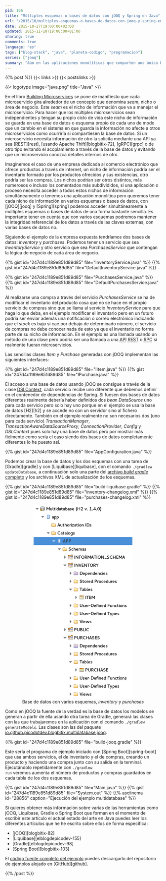 ```yaml
---
pid: 106
title: "Múltiples esquemas o bases de datos con jOOQ y Spring en Java"
url: "/2015/10/multiples-esquemas-o-bases-de-datos-con-jooq-y-spring-en-java/"
date: 2015-10-27T19:00:00+02:00
updated: 2015-11-10T19:00:00+01:00
sharing: true
comments: true
language: "es"
tags: ["blog-stack", "java", "planeta-codigo", "programacion"]
series: ["jooq"]
summary: "Aún en las aplicaciones monolíticas que comparten una única base de datos tratamos de dividirla en varios servicios que manejen cierto nicho de información con la intención de que un cambio en una parte sea transparente para las otras partes. Cada servicio de la aplicación monolítica podría potencialmente convertirse en un microservicio y en este caso para que cada micoservicio tenga un ciclo de vida independiente compartir la base de datos es algo a evitar. Incluso en las aplicaciones monolíticas podemos querer guardar cada nicho de información en su propio esquema para evitar acoplamiento entre las diferentes partes o también como forma de tener varios servidores de bases de datos y escalar la aplicación en cierta forma. En estos casos necesitaremos que la aplicación acceda a varios esquemas o bases de datos simultáneamente, con jOOQ y Spring es bastante sencillo."
---
```


{{% post %}}
{{< links >}}
{{< postslinks >}}

{{< logotype image="java.png" title="Java" >}}

En el libro <a href="http://www.amazon.es/gp/product/1491950358/ref=as_li_ss_tl?ie=UTF8&camp=3626&creative=24822&creativeASIN=1491950358&linkCode=as2&tag=blobit-21">Building Microservices</a><img src="https://ir-es.amazon-adsystem.com/e/ir?t=blobit-21&l=as2&o=30&a=1491950358" width="1" height="1" border="0" alt="" style="border:none !important; margin:0px !important;"> se pone de manifiesto que cada microservicio gira alrededor de un concepto que denomina _seam_, nicho o área de negocio. Este _seam_ es el nicho de información que va a manejar el microservicio. Para hacer que los múltiples microservicios sean independientes y tengan su propio ciclo de vida este nicho de información se guarda en una base de datos o esquema propio de cada uno de modo que un cambio en el sistema en que guarda la información no afecte a otros microservicios como ocurriría si compartiesen la base de datos. Si un microservicio necesita información de otro la solicita mediante una API ya sea [REST][rest], [usando Apache Thift][blogbitix-72], [gRPC][grpc] o de otro tipo evitando el acoplamiento a través de la base de datos y evitando que un microservicio conozca detalles internos de otro.

Imaginemos el caso de una empresa dedicada al comercio electrónico que ofrece productos a través de internet, un nicho de información podría ser el inventario formado por los productos ofrecidos y sus existencias, otro podría ser las compras. Los nichos podrían ser otros distintos, más numerosos o incluso los comentados más subdivididos, si una aplicación o proceso necesita acceder a todos estos nichos de información simultáneamente o tenemos una aplicación monolítica pero queremos tener cada nicho de información en varios esquemas o bases de datos, con [jOOQ][jooq] y [Spring][spring] podemos acceder simultáneamente a múltiples esquemas o bases de datos de una forma bastante sencilla. Es importante tener en cuenta que con varios esquemas podremos mantener la integridad referencial de los datos a través de las claves externas, con varias bases de datos no.

Siguiendo el ejemplo de la empresa expuesta tendríamos dos bases de datos: _inventory_ y _purchases_. Podemos tener un servicio que sea _InventoryService_ y otro servicio que sea _PurchasesService_ que contengan la lógica de negocio de cada área de negocio.

{{% gist id="247d4c1189e851d89d85" file="InventoryService.java" %}}
{{% gist id="247d4c1189e851d89d85" file="DefaultInventoryService.java" %}}

{{% gist id="247d4c1189e851d89d85" file="PurchasesService.java" %}}
{{% gist id="247d4c1189e851d89d85" file="DefaultPurchasesService.java" %}}

Al realizarse una compra a través del servicio _PurchasesService_ se ha de modificar el inventario del producto cosa que no se hace en el propio servicio de compras sino que se llama al servicio _InventoryService_ para que haga lo que deba, en el ejemplo modificar el inventario pero en un futuro podría ser enviar además una notificación o correo electrónico indicando que el _stock_ es bajo si cae por debajo de determinado número, el servicio de compras no debe conocer nada de esto ya que el inventario no forma parte de su nicho de información. En el ejemplo es una llamada usando un método de una clase pero podría ser una llamada a una <abbr title="Application Programming Interface">API</abbr> <abbr title="Representational State Transfer">REST</abbr> o <abbr title="Remote Procedure Call">RPC</abbr> si realmente fueran microservicios. 

Las sencillas clases _Item_ y _Purchase_ generadas con jOOQ implementan las siguientes interfaces:

{{% gist id="247d4c1189e851d89d85" file="IItem.java" %}}
{{% gist id="247d4c1189e851d89d85" file="IPurchase.java" %}}

El acceso a una base de datos usando jOOQ se consigue a través de la clase [DSLContext](http://www.jooq.org/javadoc/latest/org/jooq/DSLContext.html), cada servicio recibe uno diferente que debemos definir en el contenedor de dependencias de Spring. Si fuesen dos bases de datos diferentes realmente debería haber definidos dos _bean_ _DataSource_ uno para cada servicio pero solo hay uno porque en el ejemplo se usa la base de datos [H2][h2] y se accede no con un servidor sino al fichero directamente. También en el ejemplo realmente no son necesarios dos (uno para cada servicio) _TransactionManager_, _TransactionAwareDataSourceProxy_, _ConnectionProvider_, _Config_ y _DSLContext_ pues solo hay una base de datos pero por mostrar más fielmente como sería el caso siendo dos bases de datos completamente diferentes lo he puesto así.

{{% gist id="247d4c1189e851d89d85" file="AppConfiguration.java" %}}

Podemos crear la base de datos y los dos esquemas con una tarea de [Gradle][gradle] y con [Liquibase][liquibase], con el comando <code>./gradlew updateDatabase</code>, a continuación solo una parte del [archivo _build.gradle_ completo](https://github.com/picodotdev/blog-ejemplos/blob/master/Multidatabase/build.gradle) y los archivos XML de actualización de los esquemas.

{{% gist id="247d4c1189e851d89d85" file="build-liquibase.gradle" %}}
{{% gist id="247d4c1189e851d89d85" file="inventory-changelog.xml" %}}
{{% gist id="247d4c1189e851d89d85" file="purchases-changelog.xml" %}}

<div class="media" style="text-align: center;">
    <figure>
        <a href="assets/images/custom/posts/106/basededatos.png" title="Base de datos con varios esquemas" data-gallery><img src="assets/images/custom/posts/106/basededatos.png"></a>
        <figcaption>Base de datos con varios esquemas, <i>inventory</i> y <i>purchases</i></figcaption>
    </figure>
</div>

Como en jOOQ la fuente de la verdad es la base de datos los modelos se generan a partir de ella usando otra tarea de Gradle, generará las clases con las que trabajaremos en la aplicación con el comando <code>./gradlew generateModels</code>. Las clases son las del paquete [io.github.picodotdev.blogbitix.multidatabase.jooq](https://github.com/picodotdev/blog-ejemplos/tree/master/Multidatabase/src/main/java/io/github/picodotdev/blogbitix/multidatabase/jooq).

{{% gist id="247d4c1189e851d89d85" file="build-jooq.gradle" %}}

Este sería el programa de ejemplo iniciado con [Spring Boot][spring-boot] que usa ambos servicios, el de inventario y el de compras, creando un producto y haciendo una compra junto con su salida en la terminal. Ejecutándolo repetidamente con <code>./gradlew run</code> veremos aumenta el número de productos y compras guardados en cada tabla de los dos esquemas.

{{% gist id="247d4c1189e851d89d85" file="Main.java" %}}
{{% gist id="247d4c1189e851d89d85" file="System.out" %}}
{{% asciinema id="28856" caption="Ejecución del ejemplo multidatabase" %}}

Si quieres obtener más información sobre varias de las herramientas como jOOQ, Liquibase, Gradle o Spring Boot que forman en el momento de escribir este artículo el actual estado del arte en Java puedes leer los diferentes artículos que he he escrito sobre ellos de forma específica:

* [jOOQ][blogbitix-82]
* [Liquibase][elblogdepicodev-155]
* [Gradle][elblogdepicodev-98]
* [Spring Boot][blogbitix-103]

El [código fuente completo del ejemplo](https://github.com/picodotdev/blog-ejemplos/tree/master/Multidatabase) puedes descargarlo del repositorio de ejemplos alojado en [GitHub][github].

{{% /post %}}
